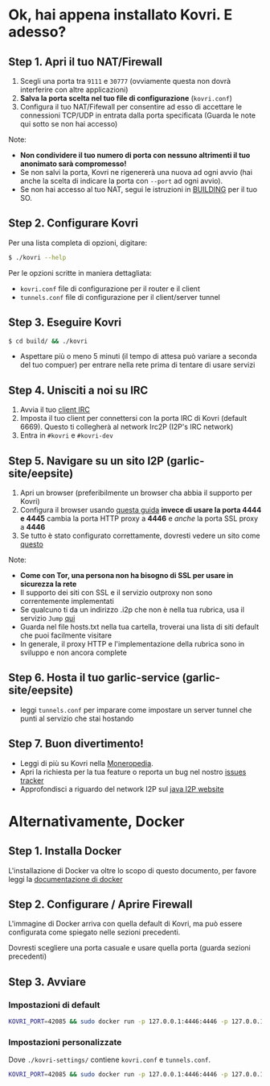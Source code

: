 # Ok, hai appena installato Kovri. E adesso?

## Step 1. Apri il tuo NAT/Firewall
1.  Scegli una porta tra ```9111``` e ```30777``` (ovviamente questa non dovrà interferire con altre applicazioni)
2. **Salva la porta scelta nel tuo file di configurazione** (`kovri.conf`)
3. Configura il tuo NAT/Fifewall per consentire ad esso di accettare le connessioni TCP/UDP in entrata dalla porta specificata (Guarda le note qui sotto se non hai accesso)

Note:

- **Non condividere il tuo numero di porta con nessuno altrimenti il tuo anonimato sarà compromesso!**
- Se non salvi la porta, Kovri ne rigenererà una nuova ad ogni avvio (hai anche la scelta di indicare la porta con `--port` ad ogni avvio).
- Se non hai accesso al tuo NAT, segui le istruzioni in [BUILDING](https://github.com/monero-project/kovri-docs/blob/master/i18n/it/building.md) per il tuo SO.

## Step 2. Configurare Kovri

Per una lista completa di opzioni, digitare:

```bash
$ ./kovri --help
```

Per le opzioni scritte in maniera dettagliata:

- `kovri.conf` file di configurazione per il router e il client
- `tunnels.conf` file di configurazione per il client/server tunnel

## Step 3. Eseguire Kovri
```bash
$ cd build/ && ./kovri
```

- Aspettare più o meno 5 minuti (il tempo di attesa può variare a seconda del tuo compuer) per entrare nella rete prima di tentare di usare servizi

## Step 4. Unisciti a noi su IRC
1. Avvia il tuo [client IRC](https://en.wikipedia.org/wiki/List_of_IRC_clients)
2. Imposta il tuo client per connettersi con la porta IRC di Kovri (default 6669). Questo ti collegherà al network Irc2P (I2P's IRC network)
3. Entra in  `#kovri` e `#kovri-dev`

## Step 5. Navigare su un sito I2P (garlic-site/eepsite)
1. Apri un browser (preferibilmente un browser cha abbia il supporto per Kovri)
2. Configura il browser usando [questa guida](https://geti2p.net/en/about/browser-config) **invece di usare la porta 4444 e 4445** cambia la porta HTTP proxy a **4446** e *anche* la porta SSL proxy a **4446**
3. Se tutto è stato configurato correttamente, dovresti vedere un sito come [questo](http://check.kovri.i2p)

Note:

- **Come con Tor, una persona non ha bisogno di SSL per usare in sicurezza la rete**
- Il supporto dei siti con SSL e il servizio outproxy non sono correntemente implementati
- Se qualcuno ti da un indirizzo .i2p che non è nella tua rubrica,  usa il servizio  `Jump` [qui](http://stats.i2p/i2p/lookup.html)
- Guarda nel file hosts.txt nella tua cartella, troverai una lista di siti default che puoi facilmente visitare 
- In generale, il proxy HTTP e l'implementazione della rubrica sono in sviluppo e non ancora complete

## Step 6. Hosta il tuo garlic-service (garlic-site/eepsite)
- leggi `tunnels.conf` per imparare come impostare un server tunnel che punti al servizio che stai hostando

## Step 7. Buon divertimento!
- Leggi di più su Kovri nella [Moneropedia](https://getmonero.org/resources/moneropedia/kovri.html).
- Apri la richiesta per la tua feature o reporta un bug nel nostro [issues tracker](https://github.com/monero-project/kovri/issues)
- Approfondisci a riguardo del network I2P sul [java I2P website](https://geti2p.net/en/docs)

# Alternativamente, Docker

## Step 1. Installa Docker
L'installazione di Docker va oltre lo scopo di questo documento, per favore leggi la [documentazione di docker](https://docs.docker.com/engine/installation/)

## Step 2. Configurare / Aprire Firewall

L'immagine di Docker arriva con quella default di Kovri, ma può essere configurata come spiegato nelle sezioni precedenti.

Dovresti scegliere una porta casuale e usare quella porta (guarda sezioni precedenti)

## Step 3. Avviare

### Impostazioni di default
```bash
KOVRI_PORT=42085 && sudo docker run -p 127.0.0.1:4446:4446 -p 127.0.0.1:6669:6669 -p $KOVRI_PORT --env KOVRI_PORT=$KOVRI_PORT geti2p/kovri
```

### Impostazioni personalizzate
Dove `./kovri-settings/` contiene `kovri.conf` e `tunnels.conf`.
```bash
KOVRI_PORT=42085 && sudo docker run -p 127.0.0.1:4446:4446 -p 127.0.0.1:6669:6669 -p $KOVRI_PORT --env KOVRI_PORT=$KOVRI_PORT -v kovri-settings:/home/kovri/.kovri/config:ro geti2p/kovri
```
